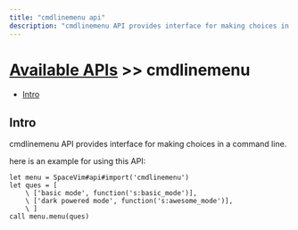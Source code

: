 ```yaml
---
title: "cmdlinemenu api"
description: "cmdlinemenu API provides interface for making choices in a command line."
---
```


# [Available APIs](../) >> cmdlinemenu


<!-- vim-markdown-toc GFM -->

- [Intro](#intro)

<!-- vim-markdown-toc -->

## Intro

cmdlinemenu API provides interface for making choices in a command line.

here is an example for using this API:

```vim
let menu = SpaceVim#api#import('cmdlinemenu')
let ques = [
    \ ['basic mode', function('s:basic_mode')],
    \ ['dark powered mode', function('s:awesome_mode')],
    \ ]
call menu.menu(ques)
```
